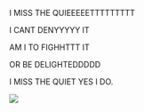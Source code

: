 I MISS THE QUIEEEEETTTTTTTTT

I CANT DENYYYYY IT

AM I TO FIGHHTTT IT

OR BE DELIGHTEDDDDD

I MISS THE QUIET YES I DO.

![](https://i.postimg.cc/3wB9St3X/IMG-2441.png)

